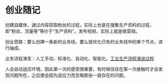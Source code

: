 # 创业随记

创建自媒体，通过内容获取粉丝的过程，实际上也是在搜集生产资料的过程，即“粉丝、流量等”等价于“生产资料”。发布视频，实际上就是做营销。

创业思路：要么创建一条新的业务线，要么就优化已有的业务线中的某个节点，进行抽成。

业务流程演变：人工手动、标准化、自动化、智能化。[工业生产流程演进过程](learning/methodology/management/Project/工业生产流程演进过程.md)

人会自动适应环境，因此第一次的感受很重要，有时候往往在第一次接触时才会发现问题所在，之后便会因为适应力而忽略那些一直存在的问题。